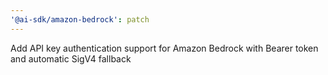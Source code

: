 ```yaml
---
'@ai-sdk/amazon-bedrock': patch
---
```


Add API key authentication support for Amazon Bedrock with Bearer token and automatic SigV4 fallback
